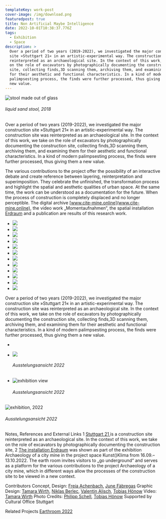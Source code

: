 ```yaml
---
templateKey: work-post
cover-image: /img/download.png
featuredpost: true
title: Non Artificial Maybe Intelligence
date: 2022-10-01T10:38:37.776Z
tags:
  - Exhibition
  - Space
description: >
  Over a period of two years (2019-2022), we investigated the major construction
  site »Stuttgart 21« in an artistic-experimental way. The construction site was
  reinterpreted as an archaeological site. In the context of this work, we take
  on the role of excavators by photographically documenting the construction
  site, collecting finds,3D scanning them, archiving them, and examining them
  for their aesthetic and functional characteristics. In a kind of modern
  palimpsesting process, the finds were further processed, thus giving them a
  new value.
---
```

![stool made out of glass](/img/dscf0001_1.jpeg "liquid sand stool, 2018")

###### liquid sand stool, 2018

Over a period of two years (2019-2022), we investigated the major construction site »Stuttgart 21« in an artistic-experimental way. The construction site was reinterpreted as an archaeological site. In the context of this work, we take on the role of excavators by photographically documenting the construction site, collecting finds,3D scanning them, archiving them, and examining them for their aesthetic and functional characteristics. In a kind of modern palimpsesting process, the finds were further processed, thus giving them a new value.

The various contributions to the project offer the possibility of an interactive debate and create reference between layering, reinterpretation and superimposition. They celebrate the unfinished, the transformation process and highlight the spatial and aesthetic qualities of urban space. At the same time, the work can be understood as a documentation for the future. When the process of construction is completely displaced and no longer perceptible. The digital archive [www.cite-mine.online](www.cite-mine.online), the video work „Momentaufnahmen“, the spatial installation [Erdraum](www.cite-mine.online) and a publication are results of this research work.

* ![](/img/2019_10_r1-04836-0008_1.jpeg)
* ![](/img/2019_10_r1-04836-0017_1.jpeg)
* ![](/img/2019_10_r1-04836-0018_1.jpeg)
* ![](/img/2019_10_r1-04879-0010_1.jpeg)
* ![](/img/2019_10_r1-04880-027a_1.jpeg)
* ![](/img/2021_05_r1-00174-004a_1.jpeg)
* ![](/img/2021_10_r1-04287-025a_1.jpeg)
* ![](/img/img_1123_1.jpeg)
* ![](/img/img_1126_1.jpeg)
* ![](/img/r1-04288-027a_1.jpeg)
* ![](/img/r1-04288-028a_1.jpeg)
* ![](/img/r1-04288-029a_1.jpeg)

Over a period of two years (2019-2022), we investigated the major construction site »Stuttgart 21« in an artistic-experimental way. The construction site was reinterpreted as an archaeological site. In the context of this work, we take on the role of excavators by photographically documenting the construction site, collecting finds,3D scanning them, archiving them, and examining them for their aesthetic and functional characteristics. In a kind of modern palimpsesting process, the finds were further processed, thus giving them a new value.

*
* ![](/img/dscf0034_1.jpeg)

  ###### Ausstelungsansicht 2022
* ![exhibition view](/img/dscf0037_1.jpeg "exhibition, 2022")

  ###### Ausstelungsansicht 2022

![exhibition, 2022](/img/besucherinnen_brāhha_00904_1.jpeg "exhibition, 2022")

###### Ausstelungsansicht 2022

Notes, References and External Links
1 [Stuttgart 21 ](https://www.bahnprojekt-stuttgart-ulm.de/aktuell/)is a construction site reinterpreted as an archaeological site. In the context of this work, we take on the role of excavators by photographically documenting the construction site, 
2 [The installation Erdraum](https://www.google.com/search?q=The+installation+Erdraum&rlz=1C5CHFA_enDE1032DE1035&oq=The+installation+Erdraum&aqs=chrome..69i57j69i64.575j0j7&sourceid=chrome&ie=UTF-8) was shown as part of the exhibition Archaeology of a city mine in the project space Kunst()Klima from 16.09.–13.10.2022.
The earth room invites visitors to „go underground“ and serves as a platform for the various contributions to the project Archaeology of a city mine, which in different ways allow the processes of the construction site to be viewed in a new context. 

Contributors
Concept, Design: [Freia Achenbach,](https://freia-achenbach.com/) [June Fàbregas](https://www.google.com/)
Graphic Design: [Tamara Wirth](https://www.google.com/), [Niklas Berlec](https://www.google.com/), [Valentin Alisch](https://www.google.com/), [Tobias Hönow](https://www.google.com/)
Video: [Tamara Wirth](https://www.google.com/)
Photo Credits: [Philipp Schell](https://www.google.com/), [Tobias Hönow](https://www.google.com/)
Supported by Cultural Office Stuttgart

Related Projects
[Earthroom 2022](https://anima-ona.netlify.app/work/2023-06-27-liquid-sandstone-stool/)
